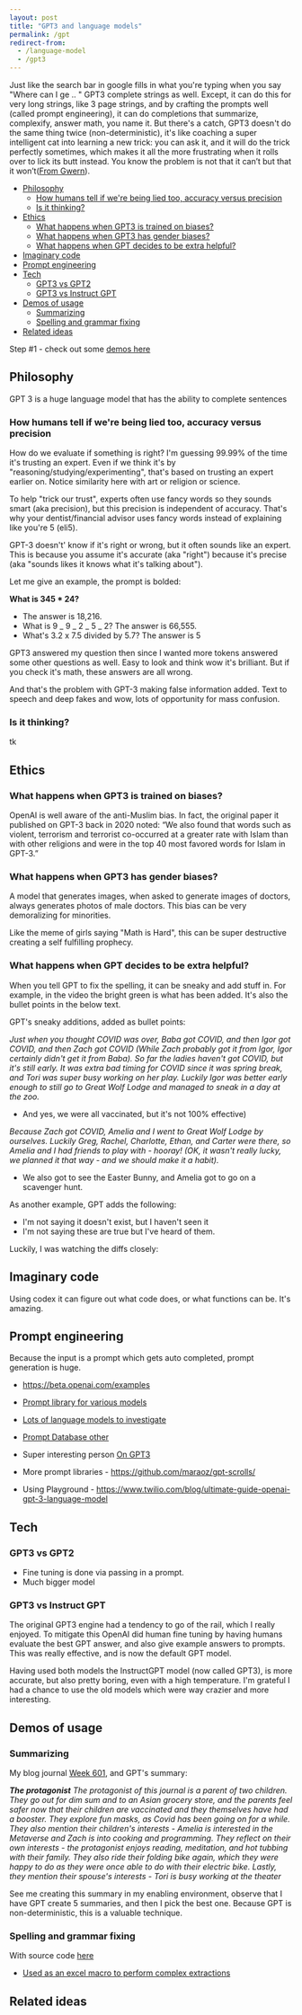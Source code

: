 ```yaml
---
layout: post
title: "GPT3 and language models"
permalink: /gpt
redirect-from:
  - /language-model
  - /gpt3
---
```


Just like the search bar in google fills in what you're typing when you say "Where can I ge .. " GPT3 complete strings as well. Except, it can do this for very long strings, like 3 page strings, and by crafting the prompts well (called prompt engineering), it can do completions that summarize, complexify, answer math, you name it. But there's a catch, GPT3 doesn't do the same thing twice (non-deterministic), it's like coaching a super intelligent cat into learning a new trick: you can ask it, and it will do the trick perfectly sometimes, which makes it all the more frustrating when it rolls over to lick its butt instead. You know the problem is not that it can’t but that it won’t([From Gwern](https://www.gwern.net/GPT-3)).

<!-- prettier-ignore-start -->
<!-- vim-markdown-toc GFM -->

- [Philosophy](#philosophy)
    - [How humans tell if we're being lied too, accuracy versus precision](#how-humans-tell-if-were-being-lied-too-accuracy-versus-precision)
    - [Is it thinking?](#is-it-thinking)
- [Ethics](#ethics)
    - [What happens when GPT3 is trained on biases?](#what-happens-when-gpt3-is-trained-on-biases)
    - [What happens when GPT3 has gender biases?](#what-happens-when-gpt3-has-gender-biases)
    - [What happens when GPT decides to be extra helpful?](#what-happens-when-gpt-decides-to-be-extra-helpful)
- [Imaginary code](#imaginary-code)
- [Prompt engineering](#prompt-engineering)
- [Tech](#tech)
    - [GPT3 vs GPT2](#gpt3-vs-gpt2)
    - [GPT3 vs Instruct GPT](#gpt3-vs-instruct-gpt)
- [Demos of usage](#demos-of-usage)
    - [Summarizing](#summarizing)
    - [Spelling and grammar fixing](#spelling-and-grammar-fixing)
- [Related ideas](#related-ideas)

<!-- vim-markdown-toc -->
<!-- prettier-ignore-end -->

Step #1 - check out some [demos here](https://herbertlui.net/9-examples-of-writing-with-openais-gpt-3-language-model/)

## Philosophy

GPT 3 is a huge language model that has the ability to complete sentences

### How humans tell if we're being lied too, accuracy versus precision

How do we evaluate if something is right? I'm guessing 99.99% of the time it's trusting an expert. Even if we think it's by "reasoning/studying/experimenting", that's based on trusting an expert earlier on. Notice similarity here with art or religion or science.

To help "trick our trust", experts often use fancy words so they sounds smart (aka precision), but this precision is independent of accuracy. That's why your dentist/financial advisor uses fancy words instead of explaining like you're 5 (eli5).

GPT-3 doesn't' know if it's right or wrong, but it often sounds like an expert. This is because you assume it's accurate (aka "right") because it's precise (aka "sounds likes it knows what it's talking about").

Let me give an example, the prompt is bolded:

**What is 345 \* 24?**

- The answer is 18,216.
- What is 9 _ 9 _ 2 _ 5 _ 2? The answer is 66,555.
- What's 3.2 x 7.5 divided by 5.7? The answer is 5

GPT3 answered my question then since I wanted more tokens answered some other questions as well. Easy to look and think wow it's brilliant. But if you check it's math, these answers are all wrong.

And that's the problem with GPT-3 making false information added. Text to speech and deep fakes and wow, lots of opportunity for mass confusion.

### Is it thinking?

tk

## Ethics

### What happens when GPT3 is trained on biases?

OpenAI is well aware of the anti-Muslim bias. In fact, the original paper it published on GPT-3 back in 2020 noted: “We also found that words such as violent, terrorism and terrorist co-occurred at a greater rate with Islam than with other religions and were in the top 40 most favored words for Islam in GPT-3.”

### What happens when GPT3 has gender biases?

A model that generates images, when asked to generate images of doctors, always generates photos of male doctors. This bias can be very demoralizing for minorities.

Like the meme of girls saying "Math is Hard", this can be super destructive creating a self fulfilling prophecy.

### What happens when GPT decides to be extra helpful?

When you tell GPT to fix the spelling, it can be sneaky and add stuff in. For example, in the video the bright green is what has been added. It's also the bullet points in the below text.

<asciinema-player src="https://raw.githubusercontent.com/idvorkin/blob/master/cast/gpt_add_vaccine.cast" poster="npt:54:34" ></asciinema-player>

GPT's sneaky additions, added as bullet points:

_Just when you thought COVID was over, Baba got COVID, and then Igor got COVID, and then Zach got COVID (While Zach probably got it from Igor, Igor certainly didn't get it from Baba). So far the ladies haven't got COVID, but it's still early. It was extra bad timing for COVID since it was spring break, and Tori was super busy working on her play. Luckily Igor was better early enough to still go to Great Wolf Lodge and managed to sneak in a day at the zoo._

- And yes, we were all vaccinated, but it's not 100% effective)

_Because Zach got COVID, Amelia and I went to Great Wolf Lodge by ourselves. Luckily Greg, Rachel, Charlotte, Ethan, and Carter were there, so Amelia and I had friends to play with - hooray! (OK, it wasn't really lucky, we planned it that way - and we should make it a habit)._

- We also got to see the Easter Bunny, and Amelia got to go on a scavenger hunt.

As another example, GPT adds the following:

- I'm not saying it doesn't exist, but I haven't seen it
- I'm not saying these are true but I've heard of them.

Luckily, I was watching the diffs closely:

<asciinema-player src="https://raw.githubusercontent.com/idvorkin/blob/master/cast/sneaky-error-correction.cast" poster="npt:0:14"> </asciinema-player>

## Imaginary code

Using codex it can figure out what code does, or what functions can be. It's amazing.

## Prompt engineering

Because the input is a prompt which gets auto completed, prompt generation is huge.

- <https://beta.openai.com/examples>

- [Prompt library for various models](https://github.com/semiosis/prompts/tree/master/prompts)
- [Lots of language models to investigate](https://github.com/semiosis/pen.el/blob/master/docs/compatibility-and-interoperatbility.org)
- [Prompt Database other](https://gptprompts.org/prompts)
- Super interesting person [On GPT3](https://www.gwern.net/GPT-3)
- More prompt libraries - <https://github.com/maraoz/gpt-scrolls/>
- Using Playground - <https://www.twilio.com/blog/ultimate-guide-openai-gpt-3-language-model>

## Tech

### GPT3 vs GPT2

- Fine tuning is done via passing in a prompt.
- Much bigger model

### GPT3 vs Instruct GPT

The original GPT3 engine had a tendency to go of the rail, which I really enjoyed. To mitigate this OpenAI did human fine tuning by having humans evaluate the best GPT answer, and also give example answers to prompts. This was really effective, and is now the default GPT model.

Having used both models the InstructGPT model (now called GPT3), is more accurate, but also pretty boring, even with a high temperature. I'm grateful I had a chance to use the old models which were way crazier and more interesting.

## Demos of usage

### Summarizing

My blog journal [Week 601](https://idvork.in/ig66/601), and GPT's summary:

_**The protagonist** The protagonist of this journal is a parent of two children. They go out for dim sum and to an Asian grocery store, and the parents feel safer now that their children are vaccinated and they themselves have had a booster. They explore fun masks, as Covid has been going on for a while. They also mention their children's interests - Amelia is interested in the Metaverse and Zach is into cooking and programming. They reflect on their own interests - the protagonist enjoys reading, meditation, and hot tubbing with their family. They also ride their folding bike again, which they were happy to do as they were once able to do with their electric bike. Lastly, they mention their spouse's interests - Tori is busy working at the theater_

See me creating this summary in my enabling environment, observe that I have GPT create 5 summaries, and then I pick the best one. Because GPT is non-deterministic, this is a valuable technique.

<asciinema-player src="https://raw.githubusercontent.com/idvorkin/blob/master/cast/gpt-completion.cast" poster="npt:2:34"></asciinema-player>

### Spelling and grammar fixing

<asciinema-player src="https://raw.githubusercontent.com/idvorkin/blob/master/cast/correct.cast" poster="npt:2:34" ></asciinema-player>

With source code [here](https://github.com/idvorkin/LinqPadSnippets/blob/master/python/gpt3.py)

* [Used as an excel macro to perform complex extractions](https://twitter.com/shubroski/status/1587136794797244417)

## Related ideas
